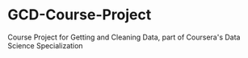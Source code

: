 GCD-Course-Project
==================

Course Project for Getting and Cleaning Data, part of Coursera's Data Science Specialization
